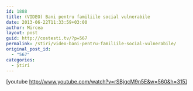 ```yaml
---
id: 1888
title: (VIDEO) Bani pentru familiile social vulnerabile
date: 2013-06-22T11:33:59+03:00
author: Mircea
layout: post
guid: http://costesti.tv/?p=567
permalink: /stiri/video-bani-pentru-familiile-social-vulnerabile/
original_post_id:
  - "567"
categories:
  - Știri
---
```

[youtube http://www.youtube.com/watch?v=rSBjgcM9n5E&w=560&h=315]
